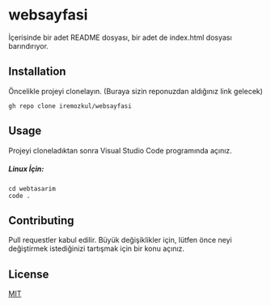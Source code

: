 # websayfasi

İçerisinde bir adet README dosyası, bir adet de index.html dosyası barındırıyor.

## Installation
Öncelikle projeyi clonelayın. (Buraya sizin reponuzdan aldığınız link gelecek)
```
gh repo clone iremozkul/websayfasi
```
## Usage
Projeyi cloneladıktan sonra Visual Studio Code programında açınız.

##### Linux İçin:
```
cd webtasarim
code .
```
## Contributing
Pull requestler kabul edilir. Büyük değişiklikler için, lütfen önce neyi değiştirmek istediğinizi tartışmak için bir konu açınız.

## License
 [MIT](https://google.com)
